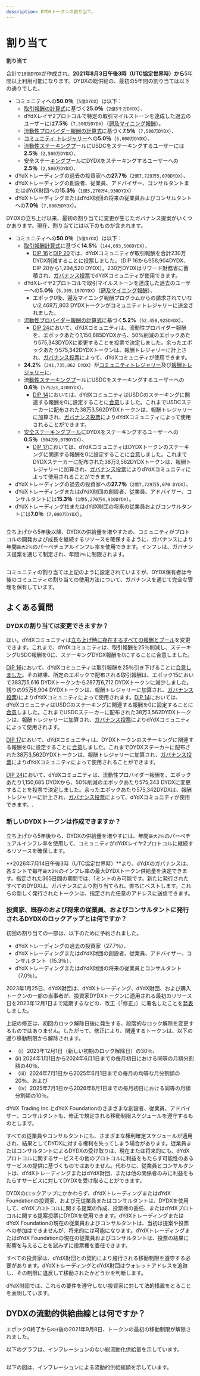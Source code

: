 ```yaml
---
description: DYDXトークンの割り当て。
---
```


# 割り当て

**割り当て**

合計`で10億DYDX`が作成され、**2021年8月3日午後3時（UTC協定世界時）から**5年間以上利用可能になります。DYDXの総供給の、最初の5年間の割り当ては以下の通りでした。

* コミュニティへの**50.0％**（`5億DYDX`）は以下：
  * [取引報酬の計算式](https://docs.dydx.community/dydx-governance/rewards/trading-rewards)に基づく**25.0％**（`2億5千万DYDX`）、
  * dYdXレイヤ2プロトコルで特定の取引マイルストーンを達成した過去のユーザーには**7.5％**（`7,500万DYDX`）（[遡及マイニング報酬](https://docs.dydx.community/dydx-governance/rewards/retroactive-mining-rewards)）。
  * [流動性プロバイダー報酬の計算式](https://docs.dydx.community/dydx-governance/rewards/liquidity-provider-rewards)に基づく**7.5％**（`7,500万DYDX`）、
  * [コミュニティ トレジャリー](https://docs.dydx.community/dydx-governance/start-here/community-treasury/)への**5.0％**（`5,000万DYDX`）、
  * [流動性ステーキングプ](https://docs.dydx.community/dydx-governance/staking-pools/liquidity-staking-pool)ールにUSDCをステーキングするユーザーには**2.5％**（`2,500万DYDX`）、
  * 安全ステー[キングプ](https://docs.dydx.community/dydx-governance/staking-pools/safety-staking-pool)ールにDYDXをステーキングするユーザーへの**2.5％**（`2,500万DYDX`）、
* dYdXトレーディングの過去の投資家への**27.7％**（`2億7,729万5,070DYDX`）、
* dYdXトレーディングの創設者、従業員、アドバイザー、コンサルタントまたはdYdX財団への**15.3％**（`1億5,270万4,930DYDX`）
* dYdXトレーディングまたはdYdX財団の将来の従業員およびコンサルタントへの**7.0％**（`7,000万DYDX`）。

DYDXの立ち上げ以来、最初の割り当てに変更が生じたガバナンス提案がいくつかあります。現在、割り当てには以下のものが含まれます。

* コミュニティへの**50.0％**（`5億DYDX`）は以下：
  * [取引報酬計算式](https://docs.dydx.community/dydx-governance/rewards/trading-rewards)に基づく**14.5%**（`144,693,506DYDX`）、
    * [DIP 16](https://github.com/dydxfoundation/dip/blob/master/content/dips/DIP-16.md)と[DIP 20](https://dydx.community/dashboard/proposal/11)では、dYdXコミュニティが取引報酬を合計230万DYDX削減することに投票しました。（DIP 16から958,904DYDX、DIP 20から1,294,520 DYDX）。230万DYDXはリワード財務省に蓄積され、[ガバナンス投票](https://docs.dydx.community/dydx-governance/voting-and-governance/governance-parameters)でdYdXコミュニティが使用できます。
  * dYdXレイヤ2プロトコルで取引マイルストーンを達成した過去のユーザーへの**5.0％**（`5,309,197DYDX`）（[遡及マイニング報酬](../rewards/retroactive-mining-rewards.md)）、
    * エポック0後、遡及マイニング報酬プログラムからの請求されていない2,469万,803 DYDXトークンがコミュニティトレジャリーに送金されました。
  * [流動性プロバイダー報酬の計算式](https://docs.dydx.community/dydx-governance/rewards/liquidity-provider-rewards)に基づく**5.2%**（`52,458,925DYDX`）、
    * [DIP 24](https://github.com/dydxfoundation/dip/blob/master/content/dips/DIP-24.md)において、dYdXコミュニティは、流動性プロバイダー報酬を、エポックあたり1,150,685DYDXから、50%削減のエポックあたり575,343DYDXに変更することを投票で決定しました。余ったエポックあたり575,342DYDXトークンは、報酬トレジャリーに計上され、[ガバナンス投票](https://docs.dydx.community/dydx-governance/voting-and-governance/governance-parameters)によって、dYdXコミュニティが使用できます。
  * **24.2%**（`241,735,862 DYDX`）が[コミュニティトレジャリー](https://docs.dydx.community/dydx-governance/start-here/community-treasury/)及び[報酬トレジャリー](https://docs.dydx.community/dydx-governance/start-here/rewards-treasury)に、
  * 流[動性ステーキングプ](https://docs.dydx.community/dydx-governance/staking-pools/liquidity-staking-pool)ールにUSDCをステーキングするユーザーへの**0.6％**（`575万3,430DYDX`）、
    * [DIP 14](https://github.com/dydxfoundation/dip/blob/master/content/dips/DIP-14.md)においては、dYdXコミュニティはUSDCのステーキングに関連する報酬を0に設定することに[合意](https://dydx.community/dashboard/proposal/7)しました。これまでUSDCステーカーに配布された38万3,562DYDXトークンは、報酬トレジャリーに加算され、[ガバナンス投票](https://docs.dydx.community/dydx-governance/voting-and-governance/governance-parameters)によりdYdXコミュニティによって使用されることができます。
  * [安全ステーキングプール](https://docs.dydx.community/dydx-governance/staking-pools/safety-staking-pool)にDYDXをステーキングするユーザーへの**0.5％**（`504万9,079DYDX`）、
    * [DIP 17](https://github.com/dydxfoundation/dip/blob/master/content/dips/DIP-17.md)においては、dYdXコミュニティはDYDXトークンのステーキングに関連する報酬を0に設定することに[合意](https://dydx.community/dashboard/proposal/9)しました。これまでDYDXステーカーに配布された38万3,562DYDXトークンは、報酬トレジャリーに加算され、[ガバナンス投票](https://docs.dydx.community/dydx-governance/voting-and-governance/governance-parameters)によりdYdXコミュニティによって使用されることができます。
* dYdXトレーディングの過去の投資家への**27.7％**（`2億7,729万5,070 DYDX`）、
* dYdXトレーディングまたはdYdX財団の創設者、従業員、アドバイザー、コンサルタントには**15.3％**（`1億5,270万4,930DYDX`）。
* dYdXトレーディング社またはdYdX財団の将来の従業員およびコンサルタントには**7.0％**（`7,000万DYDX`）。

<figure><img src="../.gitbook/assets/Screenshot 2023-03-15 at 6.04.13 PM.png" alt=""><figcaption></figcaption></figure>

立ち上げから5年後以降、DYDXの供給量を増やすため、コミュニティがプロトコルの開発および成長を継続するリソースを確保するように、ガバナンスにより年間`最大2％`のパーペチュアルインフレ率を使用できます。インフレは、ガバナンス提案を通じて制定され、年間`2％`に制限されます。

<figure><img src="../.gitbook/assets/Screenshot 2023-03-15 at 6.04.07 PM.png" alt=""><figcaption></figcaption></figure>

コミュニティの割り当ては上記のように設定されていますが、DYDX保有者は今後のコミュニティの割り当ての使用方法について、ガバナンスを通じて完全な管理を保有しています。

## **よくある質問**

### DYDXの割り当ては変更できますか？

はい。dYdXコミュニティは[立ち上げ時に存在するすべての報酬とプール](../voting-and-governance/governance-parameters.md)を変更できます。これまで、dYdXコミュニティは、取引報酬を25％削減し、ステーキングUSDC報酬を0に、ステーキングDYDX報酬を0にすることに合意しました。

[DIP 16](https://github.com/dydxfoundation/dip/blob/master/content/dips/DIP-16.md)において、dYdXコミュニティは取引報酬を25％引き下げることに[合意しました](https://dydx.community/dashboard/proposal/8)。その結果、所定のエポックで配布される取引報酬は、エポック15において383万5,616 DYDXトークンから287万6,712 DYDXトークンに減少しました。残りの95万8,904 DYDXトークンは、報酬トレジャリーに加算され、[ガバナンス投票](https://docs.dydx.community/dydx-governance/voting-and-governance/governance-parameters)\\によりdYdXコミュニティによって使用されます。[DIP 14](https://github.com/dydxfoundation/dip/blob/master/content/dips/DIP-14.md)においては、dYdXコミュニティはUSDCのステーキングに関連する報酬を0に設定することに[合意](https://dydx.community/dashboard/proposal/7)しました。これまでUSDCステーカーに配布された38万3,562DYDXトークンは、報酬トレジャリーに加算され、[ガバナンス投票](https://docs.dydx.community/dydx-governance/voting-and-governance/governance-parameters)によりdYdXコミュニティによって使用されます。

[DIP 17](https://github.com/dydxfoundation/dip/blob/master/content/dips/DIP-17.md)において、dYdXコミュニティは、DYDXトークンのステーキングに関連する報酬を0に設定することに[合意](https://dydx.community/dashboard/proposal/9)しました。これまでDYDXステーカーに配布された38万3,562DYDXトークンは、報酬トレジャリーに加算され、[ガバナンス投票](https://docs.dydx.community/dydx-governance/voting-and-governance/governance-parameters)によりdYdXコミュニティによって使用されることができます。

[DIP 24](https://github.com/dydxfoundation/dip/blob/master/content/dips/DIP-24.md)において、dYdXコミュニティは、流動性プロバイダー報酬を、エポックあたり1,150,685 DYDXから、50%削減のエポックあたり575,343 DYDXに変更することを投票で決定しました。余ったエポックあたり575,342DYDXは、報酬トレジャリーに計上され、[ガバナンス投票](https://docs.dydx.community/dydx-governance/voting-and-governance/governance-parameters)によって、dYdXコミュニティが使用できます。.

### **新しいDYDXトークンは作成できますか？**

立ち上げから5年後から、DYDXの供給量を増やすには、年間`最大2％`のパーペチュアルインフレ率を使用して、コミュニティがdYdXレイヤ2プロトコルに継続するリソースを確保します。

**2026年7月14日午後3時（UTC協定世界時）**より、dYdXのガバナンスは、各ミントで毎年`最大2％`のインフレ率の最大DYDXトークン供給量を決定できます。指定された365日間の期間では、1ミントのみ可能です。新たに発行されたすべてのDYDXは、ガバナンスにより割り当てられ、直ちにベストします。これらの新しく発行されたトークンは、指定された任意のアドレスに送信できます。

### **投資家、既存のおよび将来の従業員、およびコンサルタントに発行されるDYDXのロックアップとは何ですか？**

初回の割り当ての一部は、以下のために予約されました。

* dYdXトレーディングの過去の投資家（27.7％）、
* dYdXトレーディングまたはdYdX財団の創設者、従業員、アドバイザー、コンサルタント（15.3％）、
* dYdXトレーディングまたはdYdX財団の将来の従業員とコンサルタント（7.0％）。

2023年1月25日、dYdX財団は、dYdXトレーディング、dYdX財団、および購入トークンの一部の当事者が、投資家DYDXトークンに適用される最初のリリース日を2023年12月1日まで延期するなどの、改正（「修正」）に署名したことを[発表](https://dydx.foundation/blog/lock-up-extension)しました。

上記の修正は、初回のロック解除日後に発生する、段階的なロック解除を変更するものではありません。したがって、修正により、関連するトークンは、以下の通り移動制限から解除されます。

* （i）2023年12月1日（新しい初期のロック解除日）の30％、
* (ii) 2024年1月1日から2024年6月1日までの毎月初日における同等の月額分割額の40％、
* （iii）2024年7月1日から2025年6月1日までの毎月の均等な月分割額の20％、および
* （iv）2025年7月1日から2026年6月1日までの毎月初日における同等の月額分割額の10％。

dYdX Trading Inc.とdYdX Foundationのさまざまな創設者、従業員、アドバイザー、コンサルタントも、修正で規定される移動制限スケジュールを遵守するものとします。

すべての従業員やコンサルタントにも、さまざまな権利確定スケジュールが適用され、結果としてDYDXに対する権利を失ってしまう場合があります。従業員またはコンサルタントによるDYDXの受け取りは、現在または将来的にも、dYdXプロトコルに関するサービスその他のプロトコルに利益をもたらす可能性のあるサービスの提供に基づくものではありません。代わりに、従業員とコンサルタントは、dYdXトレーディングまたはdYdX財団、または他の関係者のみに利益をもたらすサービスに対してDYDXを受け取ることができます。

DYDXのロックアップにかかわらず、dYdXトレーディングまたはdYdX Foundationの投資家、および元従業員またはコンサルタントは、DYDXを使用して、dYdXプロトコルに関する提案の作成、投票権の委任、またはdYdXプロトコルに関する提案投票にDYDXを使用できます。dYdXトレーディングまたはdYdX Foundationの現在の従業員およびコンサルタントは、当初は提案や投票への参加はできませんが、将来的には可能になります。dYdXトレーディングまたはdYdX Foundationの現在の従業員およびコンサルタントは、投票の結果に影響を与えることを試みずに投票権を委任できます。

すべての投資家は、dYdX財団との契約により施行される移動制限を遵守する必要があります。dYdXトレーディングとdYdX財団はウォレットアドレスを追跡し、その制限に違反して移動されたかどうかを判断します。

dYdX財団では、これらの要件を遵守しない投資家に対して法的措置をとることを表明しています。

## DYDXの流動的供給曲線とは何ですか？

エポック0終了から`8日`後の2021年9月8日、トークンの最初の移動制限が解除されました。

以下のグラフは、インフレーションのない総流動化供給量を示しています。

<figure><img src="../.gitbook/assets/liquid-supply-total-issuance.png" alt=""><figcaption></figcaption></figure>

以下の図は、インフレーションによる流動的供給総額を示しています。

<figure><img src="../.gitbook/assets/liquid-supply-total issuance-2%-inflation.png" alt=""><figcaption></figcaption></figure>
